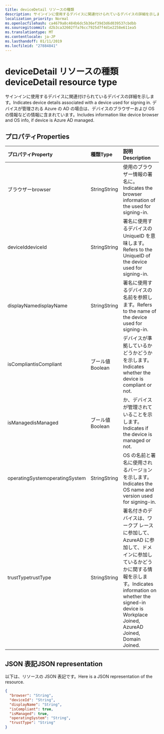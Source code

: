 ```yaml
---
title: deviceDetail リソースの種類
description: サインインに使用するデバイスに関連付けられているデバイスの詳細を示します。 デバイスが管理される Azure の AD の場合は、デバイスのブラウザーおよび OS の情報などの情報に含まれています。
localization_priority: Normal
ms.openlocfilehash: ca4679a8c484b6dc5b36ef39d3d6d039537cbdbb
ms.sourcegitcommit: d2b3ca32602ffa76cc7925d7f4d1e2258e611ea5
ms.translationtype: MT
ms.contentlocale: ja-JP
ms.lasthandoff: 01/11/2019
ms.locfileid: "27884841"
---
```

# <a name="devicedetail-resource-type"></a><span data-ttu-id="c7253-104">deviceDetail リソースの種類</span><span class="sxs-lookup"><span data-stu-id="c7253-104">deviceDetail resource type</span></span>
<span data-ttu-id="c7253-105">サインインに使用するデバイスに関連付けられているデバイスの詳細を示します。</span><span class="sxs-lookup"><span data-stu-id="c7253-105">Indicates device details associated with a device used for signing in.</span></span> <span data-ttu-id="c7253-106">デバイスが管理される Azure の AD の場合は、デバイスのブラウザーおよび OS の情報などの情報に含まれています。</span><span class="sxs-lookup"><span data-stu-id="c7253-106">Includes information like device browser and  OS info, if device is Azure AD managed.</span></span>



## <a name="properties"></a><span data-ttu-id="c7253-107">プロパティ</span><span class="sxs-lookup"><span data-stu-id="c7253-107">Properties</span></span>
| <span data-ttu-id="c7253-108">プロパティ</span><span class="sxs-lookup"><span data-stu-id="c7253-108">Property</span></span>     | <span data-ttu-id="c7253-109">種類</span><span class="sxs-lookup"><span data-stu-id="c7253-109">Type</span></span>   |<span data-ttu-id="c7253-110">説明</span><span class="sxs-lookup"><span data-stu-id="c7253-110">Description</span></span>|
|:---------------|:--------|:----------|
|<span data-ttu-id="c7253-111">ブラウザー</span><span class="sxs-lookup"><span data-stu-id="c7253-111">browser</span></span>|<span data-ttu-id="c7253-112">String</span><span class="sxs-lookup"><span data-stu-id="c7253-112">String</span></span>|<span data-ttu-id="c7253-113">使用のブラウザー情報の署名に。</span><span class="sxs-lookup"><span data-stu-id="c7253-113">Indicates the browser information of the used for signing-in.</span></span>|
|<span data-ttu-id="c7253-114">deviceId</span><span class="sxs-lookup"><span data-stu-id="c7253-114">deviceId</span></span>|<span data-ttu-id="c7253-115">String</span><span class="sxs-lookup"><span data-stu-id="c7253-115">String</span></span>|<span data-ttu-id="c7253-116">署名に使用するデバイスの UniqueID を意味します。</span><span class="sxs-lookup"><span data-stu-id="c7253-116">Refers to the UniqueID of the device used for signing-in.</span></span>|
|<span data-ttu-id="c7253-117">displayName</span><span class="sxs-lookup"><span data-stu-id="c7253-117">displayName</span></span>|<span data-ttu-id="c7253-118">String</span><span class="sxs-lookup"><span data-stu-id="c7253-118">String</span></span>|<span data-ttu-id="c7253-119">署名に使用するデバイスの名前を参照します。</span><span class="sxs-lookup"><span data-stu-id="c7253-119">Refers to the name of the device used for signing-in.</span></span>|
|<span data-ttu-id="c7253-120">isCompliant</span><span class="sxs-lookup"><span data-stu-id="c7253-120">isCompliant</span></span>|<span data-ttu-id="c7253-121">ブール値</span><span class="sxs-lookup"><span data-stu-id="c7253-121">Boolean</span></span>|<span data-ttu-id="c7253-122">デバイスが準拠しているかどうかどうかを示します。</span><span class="sxs-lookup"><span data-stu-id="c7253-122">Indicates whether the device is compliant or not.</span></span>|
|<span data-ttu-id="c7253-123">isManaged</span><span class="sxs-lookup"><span data-stu-id="c7253-123">isManaged</span></span>|<span data-ttu-id="c7253-124">ブール値</span><span class="sxs-lookup"><span data-stu-id="c7253-124">Boolean</span></span>|<span data-ttu-id="c7253-125">か、デバイスが管理されていることを示します。</span><span class="sxs-lookup"><span data-stu-id="c7253-125">Indicates if the device is managed or not.</span></span>|
|<span data-ttu-id="c7253-126">operatingSystem</span><span class="sxs-lookup"><span data-stu-id="c7253-126">operatingSystem</span></span>|<span data-ttu-id="c7253-127">String</span><span class="sxs-lookup"><span data-stu-id="c7253-127">String</span></span>|<span data-ttu-id="c7253-128">OS の名前と署名に使用されるバージョンを示します。</span><span class="sxs-lookup"><span data-stu-id="c7253-128">Indicates the OS name and version used for signing-in.</span></span>|
|<span data-ttu-id="c7253-129">trustType</span><span class="sxs-lookup"><span data-stu-id="c7253-129">trustType</span></span>|<span data-ttu-id="c7253-130">String</span><span class="sxs-lookup"><span data-stu-id="c7253-130">String</span></span>|<span data-ttu-id="c7253-131">署名付きのデバイスは、ワークプ レースに参加して、AzureAD に参加して、ドメインに参加しているかどうかに関する情報を示します。</span><span class="sxs-lookup"><span data-stu-id="c7253-131">Indicates information on whether the signed-in device is Workplace Joined, AzureAD Joined, Domain Joined.</span></span> |

## <a name="json-representation"></a><span data-ttu-id="c7253-132">JSON 表記</span><span class="sxs-lookup"><span data-stu-id="c7253-132">JSON representation</span></span>

<span data-ttu-id="c7253-133">以下は、リソースの JSON 表記です。</span><span class="sxs-lookup"><span data-stu-id="c7253-133">Here is a JSON representation of the resource.</span></span>

<!-- {
  "blockType": "resource",
  "optionalProperties": [

  ],
  "@odata.type": "microsoft.graph.deviceDetail"
}-->

```json
{
  "browser": "String",
  "deviceId": "String",
  "displayName": "String",
  "isCompliant": true,
  "isManaged": true,
  "operatingSystem": "String",
  "trustType": "String"
}

```

<!-- uuid: 8fcb5dbc-d5aa-4681-8e31-b001d5168d79
2015-10-25 14:57:30 UTC -->
<!-- {
  "type": "#page.annotation",
  "description": "deviceDetail resource",
  "keywords": "",
  "section": "documentation",
  "tocPath": ""
}-->
